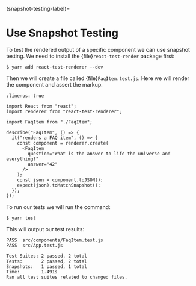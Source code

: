 (snapshot-testing-label)=

# Use Snapshot Testing

To test the rendered output of a specific component we can use snapshot testing.
We need to install the {file}`react-test-render` package first:

```console
$ yarn add react-test-renderer --dev
```

Then we will create a file called {file}`FaqItem.test.js`.
Here we will render the component and assert the markup.

```{code-block} jsx
:linenos: true

import React from "react";
import renderer from "react-test-renderer";

import FaqItem from "./FaqItem";

describe("FaqItem", () => {
  it("renders a FAQ item", () => {
    const component = renderer.create(
      <FaqItem
        question="What is the answer to life the universe and everything?"
        answer="42"
      />
    );
    const json = component.toJSON();
    expect(json).toMatchSnapshot();
  });
});
```

To run our tests we will run the command:

```console
$ yarn test
```

This will output our test results:

```console
PASS  src/components/FaqItem.test.js
PASS  src/App.test.js

Test Suites: 2 passed, 2 total
Tests:       2 passed, 2 total
Snapshots:   1 passed, 1 total
Time:        1.491s
Ran all test suites related to changed files.
```
